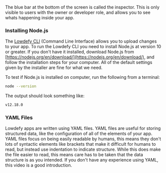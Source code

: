 The blue bar at the bottom of the screen is called the inspector. This is only visible to users with the owner or developer role, and allows you to see whats happening inside your app.

### Installing Node.js

The [Lowdefy CLI](cli) (Command Line Interface) allows you to upload changes to your app. To run the Lowdefy CLI you need to install Node.js at version 10 or greater. If you don't have it installed, download Node.js from [https://nodejs.org/en/download/](https://nodejs.org/en/download/), and follow the installation steps for your computer. All of the default settings given by the installer are fine for what we need.

To test if Node.js is installed on computer, run the following from a terminal:

```bash
node --version
```

The output should look something like:
```bash
v12.18.0
```

### YAML Files

Lowdefy apps are written using YAML files. YAML files are useful for storing structured data, like the configuration of all of the elements of your app. YAML files focus on being easily readable by humans, this means they don't lots of syntactic elements like brackets that make it difficult for humans to read, but instead use indentation to indicate structure. While this does make the file easier to read, this means care has to be taken that the data structure is as you intended. If you don't have any experience using YAML, this video is a good introduction.
